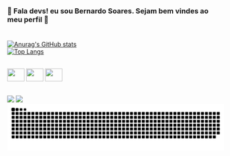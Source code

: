 ### 👋 Fala devs! eu sou Bernardo Soares. Sejam bem vindes ao meu perfil 👋

#

[![Anurag's GitHub stats](https://github-readme-stats.vercel.app/api?username=bernardosoaress&show_icons=true&theme=jolly)](https://github.com/anuraghazra/github-readme-stats) 
<br>
[![Top Langs](https://github-readme-stats.vercel.app/api/top-langs/?username=bernardosoaress&show_icons=true&theme=jolly)](https://github.com/anuraghazra/github-readme-stats)



<div styles="display: inline_block"><br>
            <img align="center alt="HTML5" height="30" width="40" src="https://cdn.jsdelivr.net/gh/devicons/devicon/icons/html5/html5-original.svg" />
            <img align="center alt="CSS3"  height="30" width="40" src="https://cdn.jsdelivr.net/gh/devicons/devicon/icons/css3/css3-original.svg" />
            <img align="center alt="JS"    height="30" width="40" src="https://cdn.jsdelivr.net/gh/devicons/devicon/icons/javascript/javascript-original.svg" /> 
</div>

##

<div> 
  <a href="https://www.instagram.com/cyberdeveloper/" target="_blank"><img src="https://img.shields.io/badge/-Instagram-%23E4405F?style=for-the-badge&logo=instagram&logoColor=white" target="_blank"></a>
  <a href="https://www.linkedin.com/in/bernardosoaress/" target="_blank"><img src="https://img.shields.io/badge/-LinkedIn-%230077B5?style=for-the-badge&logo=linkedin&logoColor=white" target="_blank"></a> 
  
</div>
           
         
          
<picture>
  <source
    media="(prefers-color-scheme: dark)"
    srcset="
      https://raw.githubusercontent.com/platane/snk/output/github-contribution-grid-snake-dark.svg
    "
  />
  <source
    media="(prefers-color-scheme: light)"
    srcset="
      https://raw.githubusercontent.com/platane/snk/output/github-contribution-grid-snake.svg
    "
  />
  <img
    alt="github contribution grid snake animation"
    src="https://raw.githubusercontent.com/platane/snk/output/github-contribution-grid-snake.svg"
  />
</picture>
